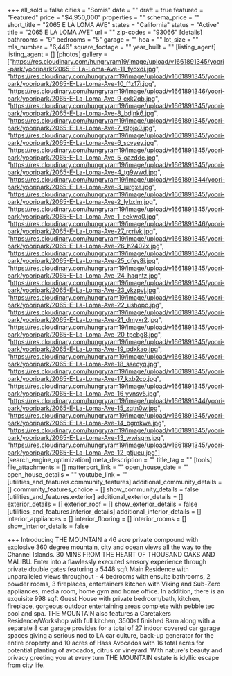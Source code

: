 +++
all_sold = false
cities = "Somis"
date = ""
draft = true
featured = "Featured"
price = "$4,950,000"
properties = ""
schema_price = ""
short_title = "2065 E LA LOMA AVE"
states = "California"
status = "Active"
title = "2065 E LA LOMA AVE"
url = ""
zip-codes = "93066"
[details]
bathrooms = "9"
bedrooms = "5"
garage = ""
hoa = ""
lot_size = ""
mls_number = "6,446"
square_footage = ""
year_built = ""
[listing_agent]
listing_agent = []
[photos]
gallery = ["https://res.cloudinary.com/hungryram19/image/upload/v1661891345/yoori-park/yooripark/2065-E-La-Loma-Ave-11_fyoxdi.jpg", "https://res.cloudinary.com/hungryram19/image/upload/v1661891345/yoori-park/yooripark/2065-E-La-Loma-Ave-10_f1z17i.jpg", "https://res.cloudinary.com/hungryram19/image/upload/v1661891346/yoori-park/yooripark/2065-E-La-Loma-Ave-9_cxk2qb.jpg", "https://res.cloudinary.com/hungryram19/image/upload/v1661891345/yoori-park/yooripark/2065-E-La-Loma-Ave-8_bdjnk6.jpg", "https://res.cloudinary.com/hungryram19/image/upload/v1661891345/yoori-park/yooripark/2065-E-La-Loma-Ave-7_s9pjo0.jpg", "https://res.cloudinary.com/hungryram19/image/upload/v1661891345/yoori-park/yooripark/2065-E-La-Loma-Ave-6_scvyey.jpg", "https://res.cloudinary.com/hungryram19/image/upload/v1661891345/yoori-park/yooripark/2065-E-La-Loma-Ave-5_oazdde.jpg", "https://res.cloudinary.com/hungryram19/image/upload/v1661891345/yoori-park/yooripark/2065-E-La-Loma-Ave-4_tg9wwd.jpg", "https://res.cloudinary.com/hungryram19/image/upload/v1661891344/yoori-park/yooripark/2065-E-La-Loma-Ave-3_iurgxe.jpg", "https://res.cloudinary.com/hungryram19/image/upload/v1661891345/yoori-park/yooripark/2065-E-La-Loma-Ave-2_lybxlm.jpg", "https://res.cloudinary.com/hungryram19/image/upload/v1661891345/yoori-park/yooripark/2065-E-La-Loma-Ave-1_eekwq0.jpg", "https://res.cloudinary.com/hungryram19/image/upload/v1661891346/yoori-park/yooripark/2065-E-La-Loma-Ave-27_rcrivk.jpg", "https://res.cloudinary.com/hungryram19/image/upload/v1661891345/yoori-park/yooripark/2065-E-La-Loma-Ave-26_h2402x.jpg", "https://res.cloudinary.com/hungryram19/image/upload/v1661891345/yoori-park/yooripark/2065-E-La-Loma-Ave-25_qfey8i.jpg", "https://res.cloudinary.com/hungryram19/image/upload/v1661891345/yoori-park/yooripark/2065-E-La-Loma-Ave-24_haqntz.jpg", "https://res.cloudinary.com/hungryram19/image/upload/v1661891345/yoori-park/yooripark/2065-E-La-Loma-Ave-23_ykzpvj.jpg", "https://res.cloudinary.com/hungryram19/image/upload/v1661891345/yoori-park/yooripark/2065-E-La-Loma-Ave-22_ushopo.jpg", "https://res.cloudinary.com/hungryram19/image/upload/v1661891345/yoori-park/yooripark/2065-E-La-Loma-Ave-21_dmyxr2.jpg", "https://res.cloudinary.com/hungryram19/image/upload/v1661891345/yoori-park/yooripark/2065-E-La-Loma-Ave-20_tpcbg8.jpg", "https://res.cloudinary.com/hungryram19/image/upload/v1661891345/yoori-park/yooripark/2065-E-La-Loma-Ave-19_pdxkao.jpg", "https://res.cloudinary.com/hungryram19/image/upload/v1661891345/yoori-park/yooripark/2065-E-La-Loma-Ave-18_ssecyq.jpg", "https://res.cloudinary.com/hungryram19/image/upload/v1661891345/yoori-park/yooripark/2065-E-La-Loma-Ave-17_kxb2co.jpg", "https://res.cloudinary.com/hungryram19/image/upload/v1661891345/yoori-park/yooripark/2065-E-La-Loma-Ave-16_yvnsv5.jpg", "https://res.cloudinary.com/hungryram19/image/upload/v1661891344/yoori-park/yooripark/2065-E-La-Loma-Ave-15_zqtn0w.jpg", "https://res.cloudinary.com/hungryram19/image/upload/v1661891345/yoori-park/yooripark/2065-E-La-Loma-Ave-14_bgmkwa.jpg", "https://res.cloudinary.com/hungryram19/image/upload/v1661891345/yoori-park/yooripark/2065-E-La-Loma-Ave-13_wwisgm.jpg", "https://res.cloudinary.com/hungryram19/image/upload/v1661891345/yoori-park/yooripark/2065-E-La-Loma-Ave-12_ptjueu.jpg"]
[search_engine_optimization]
meta_description = ""
title_tag = ""
[tools]
file_attachments = []
matterport_link = ""
open_house_date = ""
open_house_details = ""
youtube_link = ""
[utilities_and_features.community_features]
additional_community_details = []
community_features_choice = []
show_community_details = false
[utilities_and_features.exterior]
additional_exterior_details = []
exterior_details = []
exterior_roof = []
show_exterior_details = false
[utilities_and_features.interior_details]
additional_interior_details = []
interior_appliances = []
interior_flooring = []
interior_rooms = []
show_interior_details = false

+++
Introducing THE MOUNTAIN a 46 acre private compound with explosive 360 degree mountain, city and ocean views all the way to the Channel Islands. 30 MINS FROM THE HEART OF THOUSAND OAKS AND MALIBU. Enter into a flawlessly executed sensory experience through private double gates featuring a 5448 sqft Main Residence with unparalleled views throughout - 4 bedrooms with ensuite bathrooms, 2 powder rooms, 3 fireplaces, entertainers kitchen with Viking and Sub-Zero appliances, media room, home gym and home office. In addition, there is an exquisite 998 sqft Guest House with private bedroom/bath, kitchen, fireplace, gorgeous outdoor entertaining areas complete with pebble tec pool and spa. THE MOUNTAIN also features a Caretakers Residence/Workshop with full kitchen, 3500sf finished Barn along with a separate 8 car garage provides for a total of 27 indoor covered car garage spaces giving a serious nod to LA car culture, back-up generator for the entire property and 10 acres of Hass Avocados with 16 total acres for potential planting of avocados, citrus or vineyard. With nature's beauty and privacy greeting you at every turn THE MOUNTAIN estate is idyllic escape from city life.